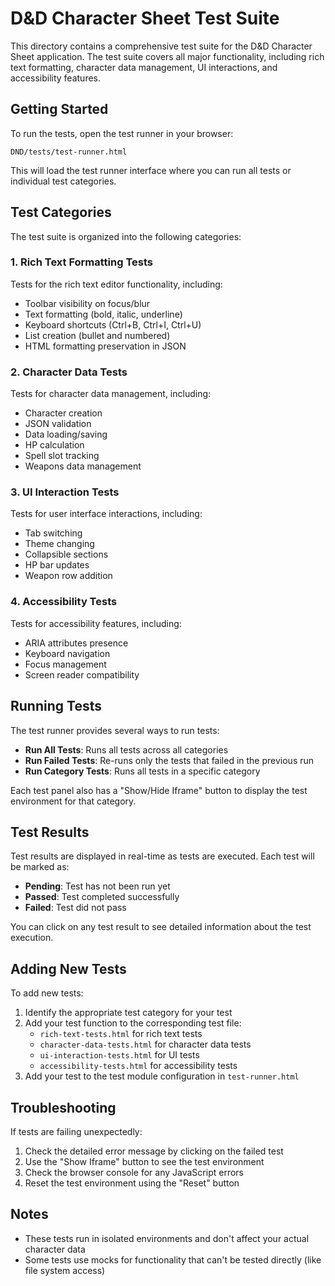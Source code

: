 # D&D Character Sheet Test Suite

This directory contains a comprehensive test suite for the D&D Character Sheet application. The test suite covers all major functionality, including rich text formatting, character data management, UI interactions, and accessibility features.

## Getting Started

To run the tests, open the test runner in your browser:

```
DND/tests/test-runner.html
```

This will load the test runner interface where you can run all tests or individual test categories.

## Test Categories

The test suite is organized into the following categories:

### 1. Rich Text Formatting Tests

Tests for the rich text editor functionality, including:
- Toolbar visibility on focus/blur
- Text formatting (bold, italic, underline)
- Keyboard shortcuts (Ctrl+B, Ctrl+I, Ctrl+U)
- List creation (bullet and numbered)
- HTML formatting preservation in JSON

### 2. Character Data Tests

Tests for character data management, including:
- Character creation
- JSON validation
- Data loading/saving
- HP calculation
- Spell slot tracking
- Weapons data management

### 3. UI Interaction Tests

Tests for user interface interactions, including:
- Tab switching
- Theme changing
- Collapsible sections
- HP bar updates
- Weapon row addition

### 4. Accessibility Tests

Tests for accessibility features, including:
- ARIA attributes presence
- Keyboard navigation
- Focus management
- Screen reader compatibility

## Running Tests

The test runner provides several ways to run tests:

- **Run All Tests**: Runs all tests across all categories
- **Run Failed Tests**: Re-runs only the tests that failed in the previous run
- **Run Category Tests**: Runs all tests in a specific category

Each test panel also has a "Show/Hide Iframe" button to display the test environment for that category.

## Test Results

Test results are displayed in real-time as tests are executed. Each test will be marked as:

- **Pending**: Test has not been run yet
- **Passed**: Test completed successfully
- **Failed**: Test did not pass

You can click on any test result to see detailed information about the test execution.

## Adding New Tests

To add new tests:

1. Identify the appropriate test category for your test
2. Add your test function to the corresponding test file:
   - `rich-text-tests.html` for rich text tests
   - `character-data-tests.html` for character data tests
   - `ui-interaction-tests.html` for UI tests
   - `accessibility-tests.html` for accessibility tests
3. Add your test to the test module configuration in `test-runner.html`

## Troubleshooting

If tests are failing unexpectedly:

1. Check the detailed error message by clicking on the failed test
2. Use the "Show Iframe" button to see the test environment
3. Check the browser console for any JavaScript errors
4. Reset the test environment using the "Reset" button

## Notes

- These tests run in isolated environments and don't affect your actual character data
- Some tests use mocks for functionality that can't be tested directly (like file system access)